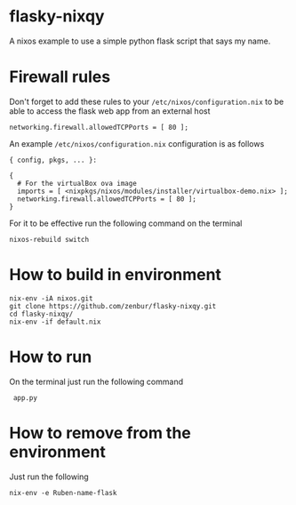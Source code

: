 # flasky-nixqy
A nixos example to use a simple python flask script that says my name.

# Firewall rules
 Don't forget to add these rules to your `/etc/nixos/configuration.nix` to be able to access the flask web app from an external host

```
networking.firewall.allowedTCPPorts = [ 80 ];
```
An example `/etc/nixos/configuration.nix` configuration is as follows
```
{ config, pkgs, ... }:

{
  # For the virtualBox ova image
  imports = [ <nixpkgs/nixos/modules/installer/virtualbox-demo.nix> ];
  networking.firewall.allowedTCPPorts = [ 80 ];
}
```
For it to be effective run the following command on the terminal
```
nixos-rebuild switch
```
# How to build in environment
```
nix-env -iA nixos.git  
git clone https://github.com/zenbur/flasky-nixqy.git  
cd flasky-nixqy/  
nix-env -if default.nix
```

# How to run
On the terminal just run the following command
```
 app.py
```

# How to remove from the environment
Just run the following
```
nix-env -e Ruben-name-flask
```
